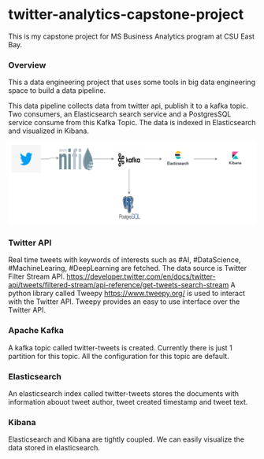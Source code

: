 # twitter-analytics-capstone-project

This is my capstone project for MS Business Analytics program at CSU East Bay.

### Overview
This a data engineering project that uses some tools in big data engineering space to build a data pipeline. 

This data pipeline collects data from twitter api, publish it to a kafka topic. Two consumers, an Elasticsearch search service and a PostgresSQL service consume from this Kafka Topic.
The data is indexed in Elasticsearch and visualized in Kibana.

![alt text](https://github.com/deepakd4/twitter-analytics-capstone-project/blob/main/Real%20Time%20Tweets%20Analytics.jpg?raw=true)



### Twitter API
Real time tweets with keywords of interests such as #AI, #DataScience, #MachineLearing, #DeepLearning are fetched. 
The data source is Twitter Filter Stream API.
<https://developer.twitter.com/en/docs/twitter-api/tweets/filtered-stream/api-reference/get-tweets-search-stream>
A python library called Tweepy <https://www.tweepy.org/> is used to interact with the Twitter API. Tweepy provides an easy to use interface over the Twitter API.


### Apache Kafka
A kafka topic called twitter-tweets is created. Currently there is just 1 partition for this topic. All the configuration for this topic are default. 


### Elasticsearch
An elasticsearch index called twitter-tweets stores the documents with information abouot tweet author, tweet created timestamp and tweet text.


### Kibana
Elasticsearch and Kibana are tightly coupled. We can easily visualize the data stored in elasticsearch. 
